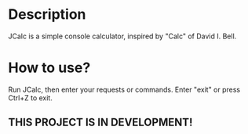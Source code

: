 # Description
JCalc is a simple console calculator, inspired by "Calc" of David I. Bell.

# How to use?
Run JCalc, then enter your requests or commands. Enter "exit" or press Ctrl+Z to exit.

## THIS PROJECT IS IN DEVELOPMENT!